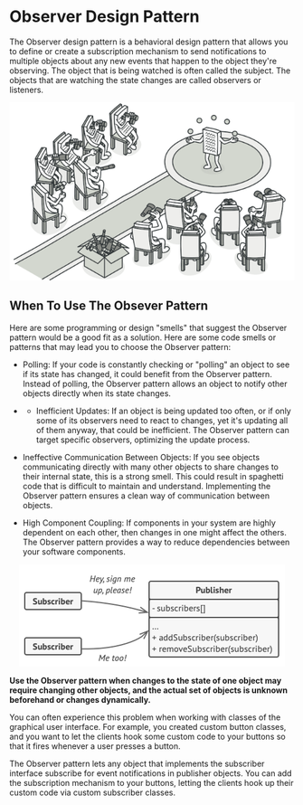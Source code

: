 # Observer Design Pattern 

The Observer design pattern is a behavioral design pattern that allows you to define or create a subscription mechanism to send notifications to multiple objects about any new events that happen to the object they're observing. The object that is being watched is often called the subject. The objects that are watching the state changes are called observers or listeners.

<p align="center">
  <img src="../../static/observer.png">
</p>

## When To Use The Obsever Pattern 

Here are some programming or design "smells" that suggest the Observer pattern would be a good fit as a solution. Here are some code smells or patterns that may lead you to choose the Observer pattern:

* Polling: If your code is constantly checking or "polling" an object to see if its state has changed, it could benefit from the Observer pattern. Instead of polling, the Observer pattern allows an object to notify other objects directly when its state changes.

* * Inefficient Updates: If an object is being updated too often, or if only some of its observers need to react to changes, yet it's updating all of them anyway, that could be inefficient. The Observer pattern can target specific observers, optimizing the update process.

* Ineffective Communication Between Objects: If you see objects communicating directly with many other objects to share changes to their internal state, this is a strong smell. This could result in spaghetti code that is difficult to maintain and understand. Implementing the Observer pattern ensures a clean way of communication between objects.

* High Component Coupling: If components in your system are highly dependent on each other, then changes in one might affect the others. The Observer pattern provides a way to reduce dependencies between your software components.


<p align="center">
  <img src="../../static/observer2.png">
</p>

**Use the Observer pattern when changes to the state of one object may require changing other objects, and the actual set of objects is unknown beforehand or changes dynamically.**

 You can often experience this problem when working with classes of the graphical user interface. For example, you created custom button classes, and you want to let the clients hook some custom code to your buttons so that it fires whenever a user presses a button.

The Observer pattern lets any object that implements the subscriber interface subscribe for event notifications in publisher objects. You can add the subscription mechanism to your buttons, letting the clients hook up their custom code via custom subscriber classes.